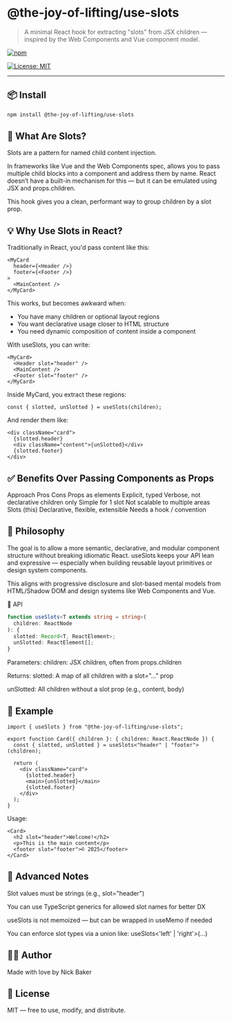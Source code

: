 

# @the-joy-of-lifting/use-slots

> A minimal React hook for extracting "slots" from JSX children — inspired by the Web Components and Vue component model.

[![npm](https://img.shields.io/npm/v/@the-joy-of-lifting/react-use-slots)](https://www.npmjs.com/package/@the-joy-of-lifting/react-use-slots)

[![License: MIT](https://img.shields.io/badge/license-MIT-blue.svg)](LICENSE)

---

## 📦 Install

```bash
npm install @the-joy-of-lifting/use-slots
```
## 🎯 What Are Slots?
Slots are a pattern for named child content injection.

In frameworks like Vue and the Web Components spec, <slot name="header" /> allows you to pass multiple child blocks into a component and address them by name. React doesn’t have a built-in mechanism for this — but it can be emulated using JSX and props.children.

This hook gives you a clean, performant way to group children by a slot prop.

## 💡 Why Use Slots in React?
Traditionally in React, you'd pass content like this:

```tsx
<MyCard
  header={<Header />}
  footer={<Footer />}
>
  <MainContent />
</MyCard>
```
This works, but becomes awkward when:

- You have many children or optional layout regions
- You want declarative usage closer to HTML structure
- You need dynamic composition of content inside a component

With useSlots, you can write:

```tsx
<MyCard>
  <Header slot="header" />
  <MainContent />
  <Footer slot="footer" />
</MyCard>
```
Inside MyCard, you extract these regions:

```tsx
const { slotted, unSlotted } = useSlots(children);
```
And render them like:

```tsx
<div className="card">
  {slotted.header}
  <div className="content">{unSlotted}</div>
  {slotted.footer}
</div>
```
## ✅ Benefits Over Passing Components as Props
Approach	Pros	Cons
Props as elements	Explicit, typed	Verbose, not declarative
children only	Simple for 1 slot	Not scalable to multiple areas
Slots (this)	Declarative, flexible, extensible	Needs a hook / convention

## 🧠 Philosophy
The goal is to allow a more semantic, declarative, and modular component structure without breaking idiomatic React. useSlots keeps your API lean and expressive — especially when building reusable layout primitives or design system components.

This aligns with progressive disclosure and slot-based mental models from HTML/Shadow DOM and design systems like Web Components and Vue.

🧩 API
```ts
function useSlots<T extends string = string>(
  children: ReactNode
): {
  slotted: Record<T, ReactElement>;
  unSlotted: ReactElement[];
}
```
Parameters:
children: JSX children, often from props.children

Returns:
slotted: A map of all children with a slot="..." prop

unSlotted: All children without a slot prop (e.g., content, body)

## 🧪 Example
```tsx
import { useSlots } from "@the-joy-of-lifting/use-slots";

export function Card({ children }: { children: React.ReactNode }) {
  const { slotted, unSlotted } = useSlots<"header" | "footer">(children);

  return (
    <div className="card">
      {slotted.header}
      <main>{unSlotted}</main>
      {slotted.footer}
    </div>
  );
}
```
Usage:

```tsx
<Card>
  <h2 slot="header">Welcome!</h2>
  <p>This is the main content</p>
  <footer slot="footer">© 2025</footer>
</Card>
```

## 📘 Advanced Notes
Slot values must be strings (e.g., slot="header")

You can use TypeScript generics for allowed slot names for better DX

useSlots is not memoized — but can be wrapped in useMemo if needed

You can enforce slot types via a union like: useSlots<'left' | 'right'>(...)

## 🧑‍💻 Author
Made with love by Nick Baker

## 📄 License
MIT — free to use, modify, and distribute.